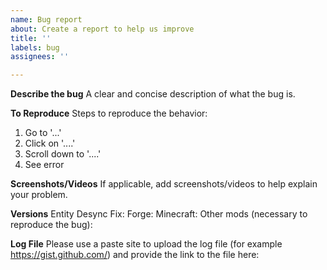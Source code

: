 ```yaml
---
name: Bug report
about: Create a report to help us improve
title: ''
labels: bug
assignees: ''

---
```


**Describe the bug**
A clear and concise description of what the bug is.

**To Reproduce**
Steps to reproduce the behavior:
1. Go to '...'
2. Click on '....'
3. Scroll down to '....'
4. See error

**Screenshots/Videos**
If applicable, add screenshots/videos to help explain your problem.

**Versions**
Entity Desync Fix: 
Forge: 
Minecraft: 
Other mods (necessary to reproduce the bug): 

**Log File**
Please use a paste site to upload the log file (for example https://gist.github.com/) and provide the link to the file here:
